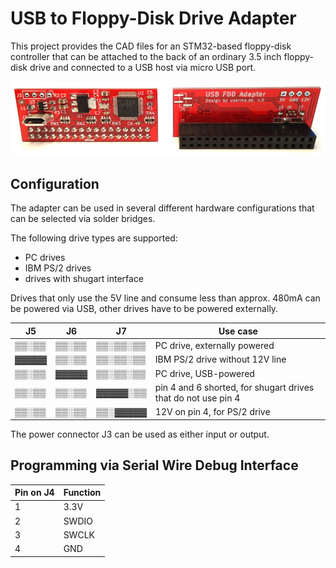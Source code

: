 # USB to Floppy-Disk Drive Adapter

This project provides the CAD files for an STM32-based floppy-disk controller that can be attached to the back of an ordinary 3.5 inch floppy-disk drive and connected to a USB host via micro USB port.

![USB FDD Adapter front and back](img/front_back.jpg)

## Configuration

The adapter can be used in several different hardware configurations that can be selected via solder bridges.

The following drive types are supported:

- PC drives
- IBM PS/2 drives
- drives with shugart interface

Drives that only use the 5V line and consume less than approx. 480mA can be powered via USB, other drives have to be powered externally.

J5    | J6    | J7       | Use case
------|-------|----------|---------
▒▒░▒▒ | ▒▒░▒▒ | ▒▒░▒▒░▒▒ | PC drive, externally powered
▓▓▓▓▓ | ▒▒░▒▒ | ▒▒░▒▒░▒▒ | IBM PS/2 drive without 12V line
▒▒░▒▒ | ▓▓▓▓▓ | ▒▒░▒▒░▒▒ | PC drive, USB-powered
▒▒░▒▒ | ▒▒░▒▒ | ▓▓▓▓▓░▒▒ | pin 4 and 6 shorted, for shugart drives that do not use pin 4
▒▒░▒▒ | ▒▒░▒▒ | ▒▒░▓▓▓▓▓ | 12V on pin 4, for PS/2 drive

The power connector J3 can be used as either input or output.

## Programming via Serial Wire Debug Interface

Pin on J4 | Function
----------|---------
1 | 3.3V
2 | SWDIO
3 | SWCLK
4 | GND
